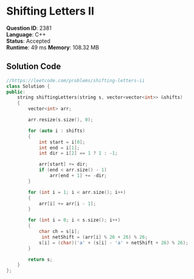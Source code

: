 # Shifting Letters II

**Question ID**: 2381  
**Language**: C++  
**Status**: Accepted  
**Runtime**: 49 ms 
**Memory**: 108.32  MB

## Solution Code
```cpp
//https://leetcode.com/problems/shifting-letters-ii
class Solution {
public:
    string shiftingLetters(string s, vector<vector<int>> &shifts)
    {
        vector<int> arr;

        arr.resize(s.size(), 0);

        for (auto i : shifts)
        {
            int start = i[0];
            int end = i[1];
            int dir = i[2] == 1 ? 1 : -1;

            arr[start] += dir;
            if (end < arr.size() - 1)
                arr[end + 1] += -dir;
        }

        for (int i = 1; i < arr.size(); i++)
        {
            arr[i] += arr[i - 1];
        }

        for (int i = 0; i < s.size(); i++)
        {
            char ch = s[i];
             int netShift = (arr[i] % 26 + 26) % 26;
            s[i] = (char)('a' + (s[i] - 'a' + netShift + 26) % 26);
        }

        return s;
    }
};
```
